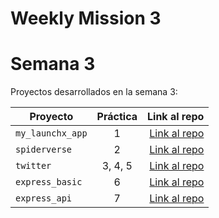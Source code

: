# Weekly Mission 3


# Semana 3 

Proyectos desarrollados en la semana 3:

| Proyecto | Práctica | Link al repo |
| ------------- |:-------------:| -----:|
|`my_launchx_app`|1|[Link al repo](https://github.com/Hisahito/launchx_app.git)|
|`spiderverse`|2|[Link al repo](soon)|
|`twitter`|3, 4, 5|[Link al repo](soon)|
|`express_basic`|6|[Link al repo](soon)|
|`express_api`|7|[Link al repo](soon)|
